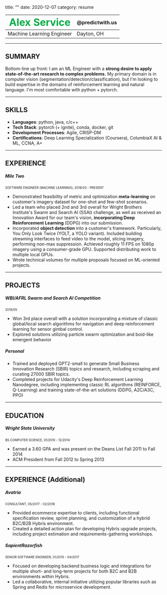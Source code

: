 title: ""
date: 2020-12-07
category: resume


<font size="6" color="#00ab44">Alex Service</font>  | @predictwith.us
------------- | -------------
Machine Learning Engineer | Dayton, OH  

---
## SUMMARY

Bottom-line up front: I am an ML Engineer with a **strong desire to apply state-of-the-art research to complex problems.** 
My primary domain is in computer vision (segmentation/detection/classification), but I'm looking to build expertise in 
the domains of reinforcement learning and natural language. I'm most comfortable with python + pytorch.

---
## SKILLS

* **Languages**: python, java, c/c++
* **Tech Stack**: pytorch (+ ignite), conda, docker, git
* **Development Processes**: Agile, CRISP-DM
* **Certifications**: Deep Learning Specialization (Coursera), ColumbiaX AI & ML, CCNA, A+

---
## EXPERIENCE

##### Mile Two
<font size="1">SOFTWARE ENGINEER (MACHINE LEARNING), 2018/03 - PRESENT</font>

* Demonstrated feasibility of metric and optimization **meta-learning** on customer's imagery dataset for one-shot and 
few-shot scenarios.  
* Led a team who placed 2nd and 3rd overall for Wright Brothers Institute's Swarm and Search AI (SSAI) challenge, 
as well as received an Innovation Award for our team's vision, **incorporating Deep Reinforcement Learning** (DDPG) 
into our submission.  
* Incorporated **object detection** into a customer's framework. Particularly, You Only Look Twice (YOLT, a YOLO variant). 
Included building streaming interfaces to feed video to the model, slicing imagery, performing non-max suppression. 
Achieved roughly 11 FPS on 1080p imagery using a consumer-grade GPU. Supported distributing work to multiple local GPUs. 
* Wrote technical volumes for multiple proposals focused on ML-oriented projects. 

---
## PROJECTS

##### WBI/AFRL Swarm and Search AI Competition  

<font size="1">2019/05</font>

* Won 3rd place overall with a solution incorporating a mixture of classic global/local search algorithms for navigation 
and deep reinforcement learning for sensor gimbal control.  
* Explored solutions utilizing particle swarm optimization and boid-like emergent behavior

##### Personal
* Trained and deployed GPT2-small to generate Small Business Innovation Research (SBIR) topics and research, including 
scraping and curating 27000 SBIR topics.
* Completed projects for Udacity's Deep Reinforcement Learning Nanodegree, including implementing classic RL algorithms 
(REINFORCE, Q-Learning) and training state-of-the-art solutions (DDPG, A2C/A3C, PPO)  

---
## EDUCATION

##### Wright State University  
<font size="1">BS COMPUTER SCIENCE, 01/2010 - 12/2014</font>  

* Earned a 3.60 GPA and was present on the Deans List Fall 2011 to Fall 2014
* ACM President from Fall 2012 to Spring 2013

---
## EXPERIENCE (Additional)

##### Avatria
<font size="1">CONSULTANT, 05/2017 - 02/2018</font>

* Provided ecommerce expertise to clients, including functional specification review, sprint planning, and customization 
of a hybrid B2C/B2B Hybris environment.
* Created a detailed action plan for developing Hybris upgrade projects, including project estimation and 
requirements-gathering workshops.


##### SapientRazorfish
<font size="1">SENIOR SOFTWARE ENGINEER, 01/2015 - 04/2017</font>

* Focused on developing backend business logic and integrations for multiple short- and long-term projects for both B2C 
and B2B environments within Hybris.
* Led a collaborative, internal initiative utilizing popular libraries such as Spring and Redis for microservice development.

